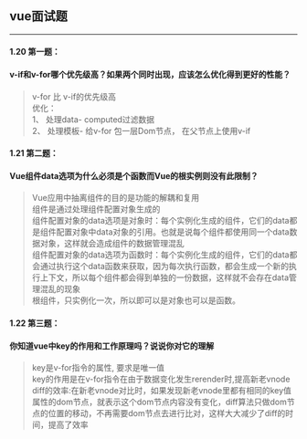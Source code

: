 ## vue面试题
---
#### 1.20 第一题：
#### v-if和v-for哪个优先级高？如果两个同时出现，应该怎么优化得到更好的性能？
> v-for 比 v-if的优先级高<br/>
> 优化：<br/>
> 1、 处理data- computed过滤数据<br/>
> 2、 处理模板- 给v-for 包一层Dom节点， 在父节点上使用v-if

#### 1.21 第二题：
#### Vue组件data选项为什么必须是个函数而Vue的根实例则没有此限制？
> Vue应用中抽离组件的目的是功能的解耦和复用<br/>
> 组件是通过处理组件配置对象生成的<br/>
> 组件配置对象的data选项是对象时：每个实例化生成的组件，它们的data都是组件配置对象中data对象的引用。也就是说每个组件都使用同一个data数据对象，这样就会造成组件的数据管理混乱<br/>
> 组件配置对象的data选项为函数时：每个实例化生成的组件，它们的data都会通过执行这个data函数来获取，因为每次执行函数，都会生成一个新的执行上下文，所以每个组件都会得到单独的一份数据，这样就不会存在data管理混乱的现象<br/>
>根组件，只实例化一次，所以即可以是对象也可以是函数。

#### 1.22 第三题：
#### 你知道vue中key的作用和工作原理吗？说说你对它的理解
> key是v-for指令的属性, 要求是唯一值<br/>
> key的作用是在v-for指令在由于数据变化发生rerender时,提高新老vnode diff的效率:在新老vnode对比时，如果发现新老vnode里都有相同的key值属性的dom节点，就表示这个dom节点内容没有变化，diff算法只做dom节点的位置的移动，不再需要dom节点去进行比对，这样大大减少了diff的时间，提高了效率

